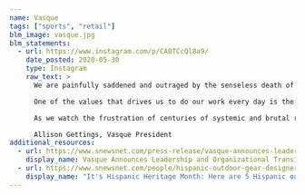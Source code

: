 ```yaml
---
name: Vasque
tags: ["sports", "retail"]
blm_image: vasque.jpg
blm_statements:
  - url: https://www.instagram.com/p/CA0TCcQl8a9/
    date_posted: 2020-05-30
    type: Instagram
    raw_text: >
      We are painfully saddened and outraged by the senseless death of George Floyd here in our home state of Minnesota. There are no words to fully express our condolences to the families and Black communities who bare this grief and this suffering, but saying nothing is unacceptable.

      One of the values that drives us to do our work every day is the truth that time spent in nature is a powerful way to heal, yet we know that until everyone in our community has the same opportunity for safety, for respect, for life, there can be no reprieve for any of us.

      As we watch the frustration of centuries of systemic and brutal racism erupt in our backyard it is clear to us that our work now, as a white-led organization, is to listen, to learn, to show up, to donate, and to use our voice to help create the change that is desperately needed in our communities. This is not the world that we want to pass on to the next generation, and we will not stop until peace and equity is no longer just a dream.

      Allison Gettings, Vasque President
additional_resources:
  - url: https://www.snewsnet.com/press-release/vasque-announces-leadership-and-organizational-transitions
    display_name: Vasque Announces Leadership and Organizational Transitions
  - url: https://www.snewsnet.com/people/hispanic-outdoor-gear-designers-you-should-know
    display_name: "It's Hispanic Heritage Month: Here are 5 Hispanic outdoor gear designers you should know"
---
```

